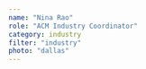 ```yaml
---
name: "Nina Rao"
role: "ACM Industry Coordinator"
category: industry
filter: "industry"
photo: "dallas"
---
```

